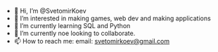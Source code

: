 - 👋 Hi, I’m @SvetomirKoev
- 👀 I’m interested in making games, web dev and making applications
- 🌱 I’m currently learning SQL and Python
- 💞️ I’m currently noe looking to collaborate.
- 📫 How to reach me: email: svetomirkoev@gmail.com

<!---
SvetomirKoev/SvetomirKoev is a ✨ special ✨ repository because its `README.md` (this file) appears on your GitHub profile.
You can click the Preview link to take a look at your changes.
--->
